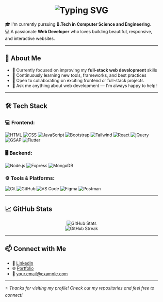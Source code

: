 <h1 align="center">
  <img src="https://readme-typing-svg.herokuapp.com?font=Fira+Code&size=28&pause=1000&color=F7F7F7&center=true&vCenter=true&width=500&lines=Hi+there%2C+I+am+Bhuvan+Shivhare;Web+Developer+%7C+Creative+Coder+%7C+Tech+Explorer" alt="Typing SVG" />
</h1>

🎓 I'm currently pursuing **B.Tech in Computer Science and Engineering**.  
💻 A passionate **Web Developer** who loves building beautiful, responsive, and interactive websites.

---

## 🚀 About Me

- 🔭 Currently focused on improving my **full-stack web development** skills  
- 🌱 Continuously learning new tools, frameworks, and best practices  
- 👯 Open to collaborating on exciting frontend or full-stack projects  
- 💬 Ask me anything about web development — I'm always happy to help!

---

## 🛠️ Tech Stack

### 💻 Frontend:
![HTML](https://img.shields.io/badge/HTML5-E34F26?style=flat&logo=html5&logoColor=white)
![CSS](https://img.shields.io/badge/CSS3-1572B6?style=flat&logo=css3&logoColor=white)
![JavaScript](https://img.shields.io/badge/JavaScript-F7DF1E?style=flat&logo=javascript&logoColor=black)
![Bootstrap](https://img.shields.io/badge/Bootstrap-563D7C?style=flat&logo=bootstrap&logoColor=white)
![Tailwind](https://img.shields.io/badge/Tailwind_CSS-38B2AC?style=flat&logo=tailwind-css&logoColor=white)
![React](https://img.shields.io/badge/React-20232A?style=flat&logo=react&logoColor=61DAFB)
![jQuery](https://img.shields.io/badge/jQuery-0769AD?style=flat&logo=jquery&logoColor=white)
![GSAP](https://img.shields.io/badge/GSAP-88CE02?style=flat&logo=greensock&logoColor=white)
![Flutter](https://img.shields.io/badge/Flutter-02569B?style=flat&logo=flutter&logoColor=white)

### 🖥️ Backend:
![Node.js](https://img.shields.io/badge/Node.js-339933?style=flat&logo=nodedotjs&logoColor=white)
![Express](https://img.shields.io/badge/Express.js-000000?style=flat&logo=express&logoColor=white)
![MongoDB](https://img.shields.io/badge/MongoDB-47A248?style=flat&logo=mongodb&logoColor=white)

### ⚙️ Tools & Platforms:
![Git](https://img.shields.io/badge/Git-F05032?style=flat&logo=git&logoColor=white)
![GitHub](https://img.shields.io/badge/GitHub-181717?style=flat&logo=github&logoColor=white)
![VS Code](https://img.shields.io/badge/VS_Code-007ACC?style=flat&logo=visual-studio-code&logoColor=white)
![Figma](https://img.shields.io/badge/Figma-F24E1E?style=flat&logo=figma&logoColor=white)
![Postman](https://img.shields.io/badge/Postman-FF6C37?style=flat&logo=postman&logoColor=white)

---

## 📈 GitHub Stats

<p align="center">
  <img src="https://github-readme-stats.vercel.app/api?username=yourusername&show_icons=true&theme=radical" alt="GitHub Stats" />
  <br />
  <img src="https://github-readme-streak-stats.herokuapp.com?user=yourusername&theme=radical&hide_border=true" alt="GitHub Streak" />
</p>

---

## 📫 Connect with Me

- 💼 [LinkedIn](https://www.linkedin.com/in/your-link)
- 🌐 [Portfolio](https://yourportfolio.com)
- 📧 your.email@example.com

---

⭐️ *Thanks for visiting my profile! Check out my repositories and feel free to connect!*
